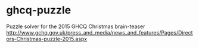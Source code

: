 # ghcq-puzzle
Puzzle solver for the 2015 GHCQ Christmas brain-teaser
http://www.gchq.gov.uk/press_and_media/news_and_features/Pages/Directors-Christmas-puzzle-2015.aspx
